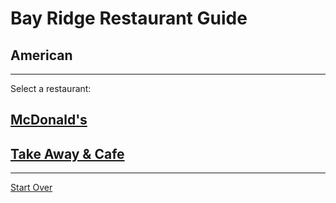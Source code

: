 # Bay Ridge Restaurant Guide
## American
---
Select a restaurant:
## [McDonald's](http://.mcdonalds.com/)
## [Take Away & Cafe](https://www.takeawayandcafe.com/)
---
[Start Over](../home.md)
